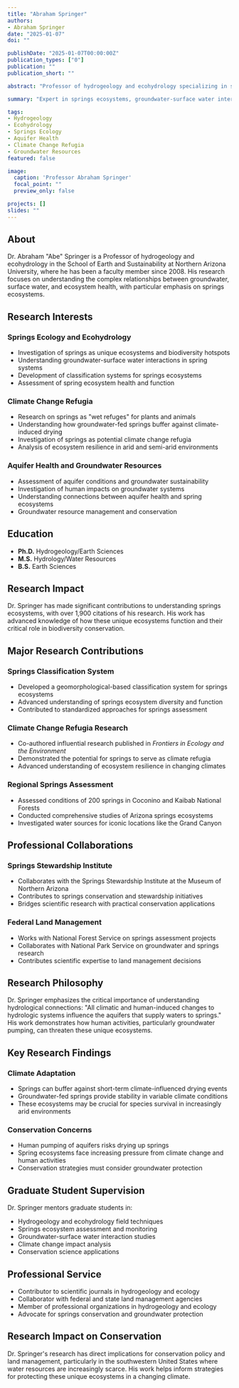 ```yaml
---
title: "Abraham Springer"
authors: 
- Abraham Springer
date: "2025-01-07"
doi: ""

publishDate: "2025-01-07T00:00:00Z"
publication_types: ["0"]
publication: ""
publication_short: ""

abstract: "Professor of hydrogeology and ecohydrology specializing in springs ecology, aquifer health, and climate change refugia."

summary: "Expert in springs ecosystems, groundwater-surface water interactions, and the role of springs as climate refugia for biodiversity conservation."

tags:
- Hydrogeology
- Ecohydrology
- Springs Ecology
- Aquifer Health
- Climate Change Refugia
- Groundwater Resources
featured: false

image:
  caption: 'Professor Abraham Springer'
  focal_point: ""
  preview_only: false

projects: []
slides: ""
---
```


## About

Dr. Abraham "Abe" Springer is a Professor of hydrogeology and ecohydrology in the School of Earth and Sustainability at Northern Arizona University, where he has been a faculty member since 2008. His research focuses on understanding the complex relationships between groundwater, surface water, and ecosystem health, with particular emphasis on springs ecosystems.

## Research Interests

### Springs Ecology and Ecohydrology
- Investigation of springs as unique ecosystems and biodiversity hotspots
- Understanding groundwater-surface water interactions in spring systems
- Development of classification systems for springs ecosystems
- Assessment of spring ecosystem health and function

### Climate Change Refugia
- Research on springs as "wet refuges" for plants and animals
- Understanding how groundwater-fed springs buffer against climate-induced drying
- Investigation of springs as potential climate change refugia
- Analysis of ecosystem resilience in arid and semi-arid environments

### Aquifer Health and Groundwater Resources
- Assessment of aquifer conditions and groundwater sustainability
- Investigation of human impacts on groundwater systems
- Understanding connections between aquifer health and spring ecosystems
- Groundwater resource management and conservation

## Education

- **Ph.D.** Hydrogeology/Earth Sciences
- **M.S.** Hydrology/Water Resources
- **B.S.** Earth Sciences

## Research Impact

Dr. Springer has made significant contributions to understanding springs ecosystems, with over 1,900 citations of his research. His work has advanced knowledge of how these unique ecosystems function and their critical role in biodiversity conservation.

## Major Research Contributions

### Springs Classification System
- Developed a geomorphological-based classification system for springs ecosystems
- Advanced understanding of springs ecosystem diversity and function
- Contributed to standardized approaches for springs assessment

### Climate Change Refugia Research
- Co-authored influential research published in *Frontiers in Ecology and the Environment*
- Demonstrated the potential for springs to serve as climate refugia
- Advanced understanding of ecosystem resilience in changing climates

### Regional Springs Assessment
- Assessed conditions of 200 springs in Coconino and Kaibab National Forests
- Conducted comprehensive studies of Arizona springs ecosystems
- Investigated water sources for iconic locations like the Grand Canyon

## Professional Collaborations

### Springs Stewardship Institute
- Collaborates with the Springs Stewardship Institute at the Museum of Northern Arizona
- Contributes to springs conservation and stewardship initiatives
- Bridges scientific research with practical conservation applications

### Federal Land Management
- Works with National Forest Service on springs assessment projects
- Collaborates with National Park Service on groundwater and springs research
- Contributes scientific expertise to land management decisions

## Research Philosophy

Dr. Springer emphasizes the critical importance of understanding hydrological connections: "All climatic and human-induced changes to hydrologic systems influence the aquifers that supply waters to springs." His work demonstrates how human activities, particularly groundwater pumping, can threaten these unique ecosystems.

## Key Research Findings

### Climate Adaptation
- Springs can buffer against short-term climate-influenced drying events
- Groundwater-fed springs provide stability in variable climate conditions
- These ecosystems may be crucial for species survival in increasingly arid environments

### Conservation Concerns
- Human pumping of aquifers risks drying up springs
- Spring ecosystems face increasing pressure from climate change and human activities
- Conservation strategies must consider groundwater protection

## Graduate Student Supervision

Dr. Springer mentors graduate students in:
- Hydrogeology and ecohydrology field techniques
- Springs ecosystem assessment and monitoring
- Groundwater-surface water interaction studies
- Climate change impact analysis
- Conservation science applications

## Professional Service

- Contributor to scientific journals in hydrogeology and ecology
- Collaborator with federal and state land management agencies
- Member of professional organizations in hydrogeology and ecology
- Advocate for springs conservation and groundwater protection

## Research Impact on Conservation

Dr. Springer's research has direct implications for conservation policy and land management, particularly in the southwestern United States where water resources are increasingly scarce. His work helps inform strategies for protecting these unique ecosystems in a changing climate.